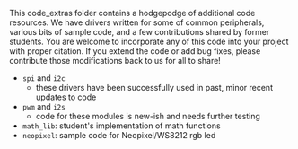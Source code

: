 This code_extras folder contains a hodgepodge of additional code resources. We have drivers written for some of common peripherals, various bits of sample code, and a few contributions shared by former students. You are welcome to incorporate any of this code into your project with proper citation. If you extend the code or add bug fixes, please contribute those modifications back to us for all to share!

- `spi` and `i2c`
    - these drivers have been successfully used in past, minor recent updates to code
- `pwm` and `i2s`
    - code for these modules is new-ish and needs further testing
- `math_lib`: student's implementation of math functions
- `neopixel`: sample code for Neopixel/WS8212 rgb led
